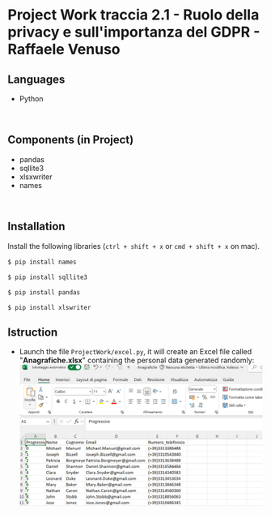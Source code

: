 # Project Work traccia 2.1 - Ruolo della privacy e sull'importanza del GDPR - Raffaele Venuso
## Languages
- Python
<br>

## Components (in Project)
- pandas
- sqllite3
- xlsxwriter
- names
<br>

## Installation
Install the following libraries (`ctrl + shift + x` or `cmd + shift + x` on mac).
```
$ pip install names
```

```
$ pip install sqllite3
```

```
$ pip install pandas
```

```
$ pip install xlswriter
```

## Istruction
- Launch the file `ProjectWork/excel.py`, it will create an Excel file called "**Anagrafiche.xlsx**" containing the personal data generated randomly:
  ![Example-streamlit](images/file_anagrafiche.png)
